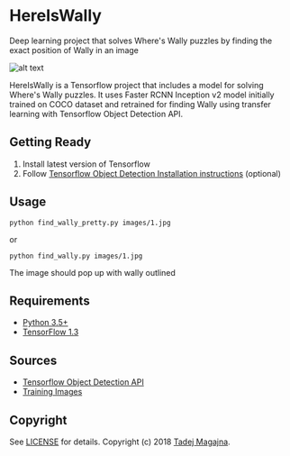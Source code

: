 # HereIsWally
Deep learning project that solves Where's Wally puzzles by finding the exact position of Wally in an image

![alt text](https://raw.githubusercontent.com/tadejmagajna/HereIsWally/master/docs/docs.png)

HereIsWally is a Tensorflow project that includes a model for solving Where's Wally puzzles.
It uses Faster RCNN Inception v2 model initially trained on COCO dataset and retrained for finding Wally using transfer learning with Tensorflow Object Detection API.

## Getting Ready
1. Install latest version of Tensorflow
2. Follow [Tensorflow Object Detection Installation instructions](https://github.com/tensorflow/models/blob/master/research/object_detection/g3doc/installation.md) (optional)

## Usage
```
python find_wally_pretty.py images/1.jpg
```
or 
```
python find_wally.py images/1.jpg
```

The image should pop up with wally outlined 

## Requirements
- [Python 3.5+](https://www.continuum.io/download)
- [TensorFlow 1.3](https://www.tensorflow.org/)

## Sources
- [Tensorflow Object Detection API](https://github.com/tensorflow/models/tree/master/research/object_detection)
- [Training Images](https://github.com/vc1492a/Hey-Waldo)

## Copyright

See [LICENSE](LICENSE) for details.
Copyright (c) 2018 [Tadej Magajna](http://www.tadejmagajna.com/).
